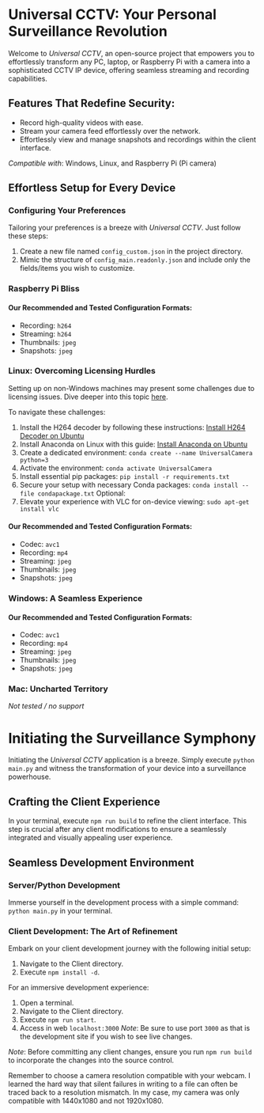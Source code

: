 # Universal CCTV: Your Personal Surveillance Revolution

Welcome to *Universal CCTV*, an open-source project that empowers you to effortlessly transform any PC, laptop, or Raspberry Pi with a camera into a sophisticated CCTV IP device, offering seamless streaming and recording capabilities.

## Features That Redefine Security:
- Record high-quality videos with ease.
- Stream your camera feed effortlessly over the network.
- Effortlessly view and manage snapshots and recordings within the client interface.

*Compatible with*: Windows, Linux, and Raspberry Pi (Pi camera)

## Effortless Setup for Every Device

### Configuring Your Preferences
Tailoring your preferences is a breeze with *Universal CCTV*. Just follow these steps:
1. Create a new file named `config_custom.json` in the project directory.
1. Mimic the structure of `config_main.readonly.json` and include only the fields/items you wish to customize.

### Raspberry Pi Bliss
#### Our Recommended and Tested Configuration Formats:
- Recording: `h264`
- Streaming: `h264`
- Thumbnails: `jpeg`
- Snapshots: `jpeg`

### Linux: Overcoming Licensing Hurdles
Setting up on non-Windows machines may present some challenges due to licensing issues. Dive deeper into this topic [here](https://www.reddit.com/r/davinciresolve/comments/y4ytkl/why_no_mp4h264_support_on_linux/).

To navigate these challenges:
1. Install the H264 decoder by following these instructions: [Install H264 Decoder on Ubuntu](https://linuxhint.com/install-h264-decoder-ubuntu/)
1. Install Anaconda on Linux with this guide: [Install Anaconda on Ubuntu](https://phoenixnap.com/kb/how-to-install-anaconda-ubuntu-18-04-or-20-04)
1. Create a dedicated environment: `conda create --name UniversalCamera python=3`
1. Activate the environment: `conda activate UniversalCamera`
1. Install essential pip packages: `pip install -r requirements.txt`
1. Secure your setup with necessary Conda packages: `conda install --file condapackage.txt`
Optional:
1. Elevate your experience with VLC for on-device viewing: `sudo apt-get install vlc`

#### Our Recommended and Tested Configuration Formats:
- Codec: `avc1`
- Recording: `mp4`
- Streaming: `jpeg`
- Thumbnails: `jpeg`
- Snapshots: `jpeg`

### Windows: A Seamless Experience
#### Our Recommended and Tested Configuration Formats:
- Codec: `avc1`
- Recording: `mp4`
- Streaming: `jpeg`
- Thumbnails: `jpeg`
- Snapshots: `jpeg`

### Mac: Uncharted Territory
*Not tested / no support*

# Initiating the Surveillance Symphony
Initiating the *Universal CCTV* application is a breeze. Simply execute `python main.py` and witness the transformation of your device into a surveillance powerhouse.

## Crafting the Client Experience
In your terminal, execute `npm run build` to refine the client interface. This step is crucial after any client modifications to ensure a seamlessly integrated and visually appealing user experience.

## Seamless Development Environment

### Server/Python Development
Immerse yourself in the development process with a simple command: `python main.py` in your terminal.

### Client Development: The Art of Refinement
Embark on your client development journey with the following initial setup:
1. Navigate to the Client directory.
2. Execute `npm install -d`.

For an immersive development experience:
1. Open a terminal.
1. Navigate to the Client directory.
1. Execute `npm run start`.
1. Access in web `localhost:3000` 
*Note*: Be sure to use port `3000` as that is the development site if you wish to see live changes.

*Note*: Before committing any client changes, ensure you run `npm run build` to incorporate the changes into the source control.

Remember to choose a camera resolution compatible with your webcam. I learned the hard way that silent failures in writing to a file can often be traced back to a resolution mismatch. In my case, my camera was only compatible with 1440x1080 and not 1920x1080.
